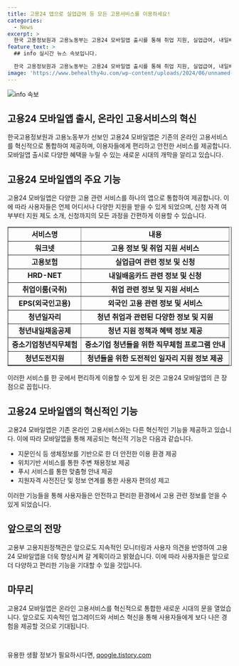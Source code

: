 ```yaml
---
title: 고용24 앱으로 실업급여 등 모든 고용서비스를 이용하세요!
categories:
  - News
excerpt: >
  한국 고용정보원과 고용노동부는 고용24 모바일앱 출시를 통해 취업 지원, 실업급여, 내일배움카드 등 고용서비스를 한 곳에서 통합 제공한다. 앱은 신청부터 결과 확인까지 가능하며, 위치기반 서비스와 생체정보 기반의 안전한 이용이 가능하다. 또한, 맞춤형 정보 제공과 지원자격 사전진단을 통해 필요한 서비스를 쉽게 찾을 수 있다. 사용자 의견을 반영하여 계속해서 개선될 예정이다.
feature_text: >
  ## info 실시간 뉴스 속보입니다.

  한국 고용정보원과 고용노동부는 고용24 모바일앱 출시를 통해 취업 지원, 실업급여, 내일배움카드 등 고용서비스를 한 곳에서 통합 제공한다. 앱은 신청부터 결과 확인까지 가능하며, 위치기반 서비스와 생체정보 기반의 안전한 이용이 가능하다. 또한, 맞춤형 정보 제공과 지원자격 사전진단을 통해 필요한 서비스를 쉽게 찾을 수 있다. 사용자 의견을 반영하여 계속해서 개선될 예정이다.
image: 'https://www.behealthy4u.com/wp-content/uploads/2024/06/unnamed-file.png'
---
```


<p><img src="https://www.behealthy4u.com/wp-content/uploads/2024/06/unnamed-file.png" alt="info 속보" /></p>

<h2 data-ke-size="size26">고용24 모바일앱 출시, 온라인 고용서비스의 혁신</h2>

<p data-ke-size="size16">한국고용정보원과 고용노동부가 선보인 고용24 모바일앱은 기존의 온라인 고용서비스를 혁신적으로 통합하여 제공하며, 이용자들에게 편리하고 안전한 서비스를 제공합니다. 모바일앱 출시로 다양한 혜택을 누릴 수 있는 새로운 시대의 개막을 알리고 있습니다.</p>

<h2 data-ke-size="size24">고용24 모바일앱의 주요 기능</h2>

<p data-ke-size="size16">고용24 모바일앱은 다양한 고용 관련 서비스를 하나의 앱으로 통합하여 제공합니다. 이에 따라 사용자들은 언제 어디서나 다양한 지원을 받을 수 있게 되었으며, 신청 자격 여부부터 지원 제도 소개, 신청까지의 모든 과정을 간편하게 이용할 수 있습니다.</p>

<table style="width: 100%;" border="1">
<tbody>
<tr>
<td style="text-align: center; height: 17px;"><b>서비스명</b></td>
<td style="text-align: center; height: 17px;"><b>내용</b></td>
</tr>
<tr>
<td style="text-align: center; height: 17px;"><b>워크넷</b></td>
<td style="text-align: center; height: 17px;"><b>고용 정보 및 취업 지원 서비스</b></td>
</tr>
<tr>
<td style="text-align: center; height: 17px;"><b>고용보험</b></td>
<td style="text-align: center; height: 17px;"><b>실업급여 관련 정보 및 신청</b></td>
</tr>
<tr>
<td style="text-align: center; height: 17px;"><b>HRD-NET</b></td>
<td style="text-align: center; height: 17px;"><b>내일배움카드 관련 정보 및 신청</b></td>
</tr>
<tr>
<td style="text-align: center; height: 17px;"><b>취업이룸(국취)</b></td>
<td style="text-align: center; height: 17px;"><b>취업 관련 정보 및 지원 서비스</b></td>
</tr>
<tr>
<td style="text-align: center; height: 17px;"><b>EPS(외국인고용)</b></td>
<td style="text-align: center; height: 17px;"><b>외국인 고용 관련 정보 및 서비스</b></td>
</tr>
<tr>
<td style="text-align: center; height: 17px;"><b>청년일자리</b></td>
<td style="text-align: center; height: 17px;"><b>청년 취업과 관련된 다양한 정보 및 지원</b></td>
</tr>
<tr>
<td style="text-align: center; height: 17px;"><b>청년내일채움공제</b></td>
<td style="text-align: center; height: 17px;"><b>청년 지원 정책과 혜택 정보 제공</b></td>
</tr>
<tr>
<td style="text-align: center; height: 17px;"><b>중소기업청년직무체험</b></td>
<td style="text-align: center; height: 17px;"><b>중소기업 청년들을 위한 직무체험 프로그램 안내</b></td>
</tr>
<tr>
<td style="text-align: center; height: 17px;"><b>청년도전지원</b></td>
<td style="text-align: center; height: 17px;"><b>청년들을 위한 도전적인 일자리 지원 정보 제공</b></td>
</tr>
</tbody>
</table>

<p data-ke-size="size16">이러한 서비스를 한 곳에서 편리하게 이용할 수 있게 된 것은 고용24 모바일앱의 큰 장점으로 꼽힙니다.</p>

<h2 data-ke-size="size24">고용24 모바일앱의 혁신적인 기능</h2>

<p data-ke-size="size16">고용24 모바일앱은 기존 온라인 고용서비스와는 다른 혁신적인 기능을 제공하고 있습니다. 이에 따라 모바일앱을 통해 제공되는 혁신적 기능은 다음과 같습니다.</p>

<ul>
<li>지문인식 등 생체정보를 기반으로 한 더 안전한 이용 환경 제공</li>
<li>위치기반 서비스를 통한 주변 채용정보 제공</li>
<li>푸시 서비스를 통한 맞춤형 안내 제공</li>
<li>지원자격 사전진단 및 정보 연계를 통한 사용자 편의성 제고</li>
</ul>

<p data-ke-size="size16">이러한 기능들을 통해 사용자들은 안전하고 편리한 환경에서 고용 관련 정보를 얻을 수 있게 되었습니다.</p>

<h2 data-ke-size="size24">앞으로의 전망</h2>

<p data-ke-size="size16">고용부 고용지원정책관은 앞으로도 지속적인 모니터링과 사용자 의견을 반영하여 고용24 모바일앱을 더욱 향상시켜 갈 계획이라고 밝혔습니다. 이에 따라 사용자들은 앞으로 더 다양하고 편리한 기능을 기대할 수 있을 것입니다.</p>

<h2 data-ke-size="size24">마무리</h2>

<p data-ke-size="size16">고용24 모바일앱은 온라인 고용서비스를 혁신적으로 통합한 새로운 시대의 문을 열었습니다. 앞으로도 지속적인 업그레이드와 서비스 혁신을 통해 사용자들에게 보다 나은 경험을 제공할 것으로 기대됩니다.</p>

<p data-ke-size="size16">&nbsp;</p>
유용한 생활 정보가 필요하시다면, <a href="https://qoogle.tistory.com" rel="dofollow">qoogle.tistory.com</a>


